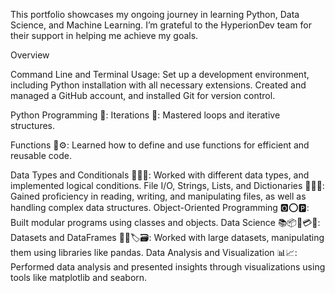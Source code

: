 This portfolio showcases my ongoing journey in learning Python, Data Science, and Machine Learning. I’m grateful to the HyperionDev team for their support in helping me achieve my goals.

Overview

Command Line and Terminal Usage:
Set up a development environment, including Python installation with all necessary extensions.
Created and managed a GitHub account, and installed Git for version control.

Python Programming 🐍:
Iterations 🔗: Mastered loops and iterative structures.

Functions 🧩⚙: Learned how to define and use functions for efficient and reusable code.

Data Types and Conditionals 🧱🔧🔨: Worked with different data types, and implemented logical conditions.
File I/O, Strings, Lists, and Dictionaries 📂📃📑: Gained proficiency in reading, writing, and manipulating files, as well as handling complex data structures.
Object-Oriented Programming 🅾⭕🅿: Built modular programs using classes and objects.
Data Science 📚📦📇💳🧬:
Datasets and DataFrames 💽📼🏷🗃: Worked with large datasets, manipulating them using libraries like pandas.
Data Analysis and Visualization 📊📈: Performed data analysis and presented insights through visualizations using tools like matplotlib and seaborn.
